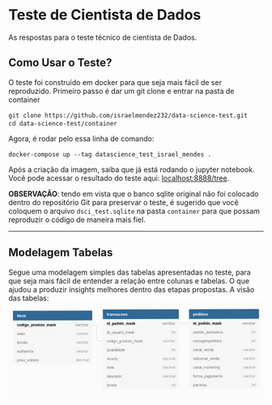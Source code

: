 # Teste de Cientista de Dados
As respostas para o teste técnico de cientista de Dados.

## Como Usar o Teste?
O teste foi construído em docker para que seja mais fácil de ser reproduzido. Primeiro passo é dar um git clone e entrar na pasta de container 

```shell
git clone https://github.com/israelmendez232/data-science-test.git
cd data-science-test/container
```

Agora, é rodar pelo essa linha de comando:
```shel
docker-compose up --tag datascience_test_israel_mendes .
```

Após a criação da imagem, saiba que já está rodando o jupyter notebook. Você pode acessar o resultado do teste aqui: [localhost:8888/tree](localhost:8888/tree).

**OBSERVAÇÃO**: tendo em vista que o banco sqlite original não foi colocado dentro do repositório Git para preservar o teste, é sugerido que você coloquem o arquivo `dsci_test.sqlite` na pasta `container` para que possam reproduzir o código de maneira mais fiel.

---

## Modelagem Tabelas

Segue uma modelagem simples das tabelas apresentadas no teste, para que seja mais fácil de entender a relação entre colunas e tabelas. O que ajudou a produzir insights melhores dentro das etapas propostas. A visão das tabelas: <br>
![Modelagem Tabela](modelagem_tabelas.png)
